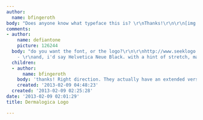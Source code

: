 ```yaml
---
author:
  name: bfingeroth
body: "Does anyone know what typeface this is? \r\nThanks!\r\n\r\n[img:sites/default/files/old-images/dermalogica_logo_6480.png]"
comments:
- author:
    name: defiantone
    picture: 126244
  body: "do you want the font, or the logo?\r\n\r\nhttp://www.seeklogo.com/dermalogica-logo-40229.html\r\n\r\nedit
    - \r\nand, i'd say Helvetica Neue Black. with a hint of stretch, maybe"
  children:
  - author:
      name: bfingeroth
    body: 'thanks! Right direction. They actually have an extended version. '
    created: '2013-02-09 04:48:23'
  created: '2013-02-09 02:25:28'
date: '2013-02-09 02:01:29'
title: Dermalogica Logo

---
```

